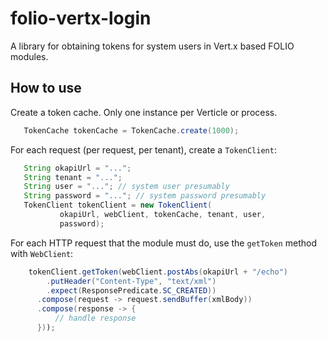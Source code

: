 # folio-vertx-login

A library for obtaining tokens for system users in Vert.x based FOLIO modules.

## How to use

Create a token cache. Only one instance per Verticle or process.

```java
   TokenCache tokenCache = TokenCache.create(1000);
```

For each request (per request, per tenant), create a `TokenClient`:

```java
   String okapiUrl = "...";
   String tenant = "...";
   String user = "..."; // system user presumably
   String password = "..."; // system password presumably
   TokenClient tokenClient = new TokenClient(
           okapiUrl, webClient, tokenCache, tenant, user,
           password);

```

For each HTTP request that the module must do, use the `getToken`
method with `WebClient`:

```java
    tokenClient.getToken(webClient.postAbs(okapiUrl + "/echo")
        .putHeader("Content-Type", "text/xml")
        .expect(ResponsePredicate.SC_CREATED))
      .compose(request -> request.sendBuffer(xmlBody))
      .compose(response -> {
          // handle response
      }));
```




